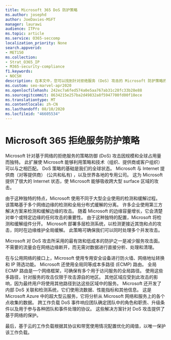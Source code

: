 ```yaml
---
title: Microsoft 365 DoS 防护策略
ms.author: josephd
author: JoeDavies-MSFT
manager: laurawi
audience: ITPro
ms.topic: article
ms.service: O365-seccomp
localization_priority: None
search.appverid:
- MET150
ms.collection:
- Strat_O365_IP
- M365-security-compliance
f1.keywords:
- NOCSH
description: 在本文中，您可以找到针对拒绝服务 (DoS) 攻击的 Microsoft 防护策略的概述。
ms.custom: seo-marvel-apr2020
ms.openlocfilehash: 242ec7a6fed574a0e5aa767ab31c28fc33b28e88
ms.sourcegitcommit: 8634215e257ba2d49832a8f5947700fd00f18ece
ms.translationtype: MT
ms.contentlocale: zh-CN
ms.lasthandoff: 08/10/2020
ms.locfileid: "46605534"
---
```

# <a name="microsoft-365-denial-of-service-defense-strategy"></a>Microsoft 365 拒绝服务防护策略

Microsoft 针对基于网络的拒绝服务的策略防御 (DoS) 攻击因规模和全球占用量而独特。 此扩展使 Microsoft 能够利用策略和技术（组织、提供商或客户组织）可以与之相匹配。 DoS 策略的基础是我们的全球状态。 Microsoft 与 Internet 提供商（对等提供商） (公共和私有) ，以及世界各地的专用公司。 这为 Microsoft 提供了很大的 Internet 状态，使 Microsoft 能够吸收跨大型 surface 区域的攻击。

由于这种独特的特点，Microsoft 使用不同于大型企业使用的检测和缓解过程。 该策略基于多个网络边缘的检测和全局分布式缓解的分离。 许多企业使用第三方解决方案来检测和缓解边缘的攻击。 随着 Microsoft 的边缘容量增长，它会清楚对单个或特定边缘的任何攻击的重要性。 由于这种独特的配置，Microsoft 将检测和缓解组件分开。 Microsoft 部署多层检测系统，以检测更接近其饱和点的攻击，同时在边缘维护全局缓解。 此策略可确保我们可以同时处理多个并发攻击。

Microsoft 对 DoS 攻击所采用的最有效和低成本的防护之一是减少服务攻击面。 不需要的流量会在网络边缘断开，而无需对数据进行直接分析、处理和清理。

在与公用网络的接口上，Microsoft 使用专用安全设备进行防火墙、网络地址转换和 IP 筛选功能。 Microsoft 还使用全局同等成本多路径 (ECMP) 路由。 全局 ECMP 路由是一个网络框架，可确保有多个用于访问服务的全局路径。 使用这些多路径，针对服务的攻击仅限于攻击源自的地区。 其他区域应受到此攻击的影响，因为最终用户将使用其他路径到达这些区域中的服务。 Microsoft 还开发了内部 DoS 关联和检测系统，它们使用流数据、性能指标和其他信息。 这是 Microsoft Azure 中的超大型云服务，它将分析从 Microsoft 网络和服务上的各个点收集的数据。 跨工作负载 DoS 事件响应团队确定团队中的角色和职责、升级条件以及用于参与各种团队和事件处理的协议。 这些解决方案针对 DoS 攻击提供了基于网络的保护。

最后，基于云的工作负载根据其协议和带宽使用情况配置优化的阈值，以唯一保护该工作负载。
